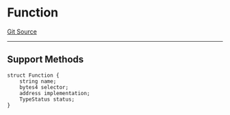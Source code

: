 # Function
[Git Source](https://github.com/metacontract/mc/blob/20954f1387efa0bc72b42d3e78a22f9f845eebbd/src/devkit/core/Function.sol)

---------------------
Support Methods
-----------------------


```solidity
struct Function {
    string name;
    bytes4 selector;
    address implementation;
    TypeStatus status;
}
```

